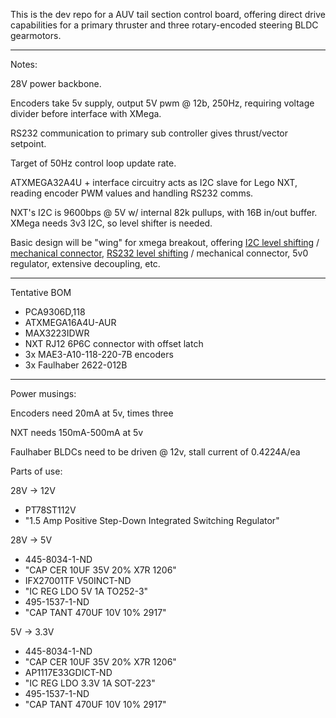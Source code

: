 This is the dev repo for a AUV tail section control board, offering direct drive capabilities for a primary thruster and three rotary-encoded steering BLDC gearmotors.

-----

Notes:

28V power backbone.

Encoders take 5v supply, output 5V pwm @ 12b, 250Hz, requiring voltage divider before interface with XMega.

RS232 communication to primary sub controller gives thrust/vector setpoint.

Target of 50Hz control loop update rate.

ATXMEGA32A4U + interface circuitry acts as I2C slave for Lego NXT, reading encoder PWM values and handling RS232 comms.

NXT's I2C is 9600bps @ 5V w/ internal 82k pullups, with 16B in/out buffer. XMega needs 3v3 I2C, so level shifter is needed.

Basic design will be "wing" for xmega breakout, offering [I2C level shifting](http://www.nxp.com/documents/data_sheet/PCA9306.pdf) / [mechanical connector](http://cgi.ebay.com/ws/eBayISAPI.dll?ViewItem&item=110980215829), [RS232 level shifting](http://datasheets.maximintegrated.com/en/ds/MAX3222-MAX3241.pdf) / mechanical connector, 5v0 regulator, extensive decoupling, etc.

-----

Tentative BOM

* PCA9306D,118
* ATXMEGA16A4U-AUR
* MAX3223IDWR
* NXT RJ12 6P6C connector with offset latch
* 3x MAE3-A10-118-220-7B encoders
* 3x Faulhaber 2622-012B

-----

Power musings:

Encoders need 20mA at 5v, times three

NXT needs 150mA-500mA at 5v

Faulhaber BLDCs need to be driven @ 12v, stall current of 0.4224A/ea

Parts of use:

28V -> 12V

* PT78ST112V
 * "1.5 Amp Positive Step-Down Integrated Switching Regulator"

28V -> 5V

* 445-8034-1-ND
 * "CAP CER 10UF 35V 20% X7R 1206"
* IFX27001TF V50INCT-ND 
 * "IC REG LDO 5V 1A TO252-3"
* 495-1537-1-ND
 * "CAP TANT 470UF 10V 10% 2917"

5V -> 3.3V

* 445-8034-1-ND
 * "CAP CER 10UF 35V 20% X7R 1206"
* AP1117E33GDICT-ND
 * "IC REG LDO 3.3V 1A SOT-223"
* 495-1537-1-ND
 * "CAP TANT 470UF 10V 10% 2917"

